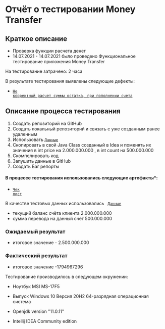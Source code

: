 
# Отчёт о тестировании Money Transfer

## Краткое описание
* Проверка функции расчета денег 
* 14.07.2021 - 14.07.2021 было проведено Функциональное тестирование приложения Money Transfer

На тестирование затрачено: 2 часа

В результате тестирования выявлены следующие дефекты:
* <code>[Не корректный расчет суммы остатка, при пополнении счета](https://github.com/IqaEnganer/Leson2/issues/1) </code>


## Описание процесса тестирования
 1. Создать репозиторий на GitHub
 2. Создать локальный репозиторий и связать с уже созданным ранее удаленным
 3. Использовать <code>[Данные](https://github.com/netology-code/javaqa-code/blob/master/1.2_programming/variables/src/Main.java) </code>
 4. Скопировать в свой Java Class созданный в Idea и поменять их значения в int price на 2.000.000.000 ,  в int count на 500.000.000
 5. Скомпелировать код 
 6. Запушить данные в GitHub
 7. Создать Баг репорты 

#### В процессе тестирования использовались следующие артефакты*:
* <code>[Чек лист](https://docs.google.com/spreadsheets/d/1Ub57L9eBkfn-kX7fLww94kDaGEQcSdEF2PUDJ-IibV4/edit#gid=0) </code>


В качестве тестовых данных использовались  <code> [Данные](https://github.com/netology-code/javaqa-code/blob/master/1.2_programming/variables/src/Main.java) </code>
* текущий баланс счёта клиента 2.000.000.000
* сумма перевода на данный счет 500.000.000

### Ожидаемый результат
* итоговое значение - 2.500.000.000 
### Фактический результат 
* итоговое значение -1794967296

Тестирование производилось в следующем окружении:
* Ноутбук MSI MS-17F5
* Выпуск	Windows 10 
  Версия	20H2
  64-разрядная операционная система

*  Openjdk version "11.0.11"
*  Intellij IDEA Community edition 


